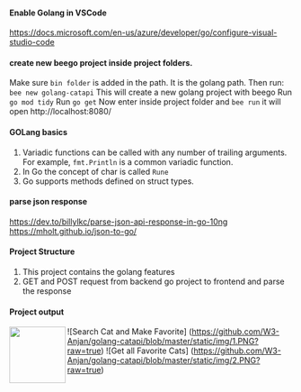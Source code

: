 #### Enable Golang in VSCode 
https://docs.microsoft.com/en-us/azure/developer/go/configure-visual-studio-code

#### create new beego project inside project folders.
Make sure ``bin folder`` is added in the path. It is the golang path. Then run:
```bee new golang-catapi```
This will create a new golang project with beego
Run ``go mod tidy``
Run ``go get``
Now enter inside project folder and ``bee run`` it will open http://localhost:8080/

#### GOLang basics
1. Variadic functions can be called with any number of trailing arguments. For example, ``fmt.Println`` is a common variadic function.
2. In Go the concept of char is called ``Rune``
3. Go supports methods defined on struct types.

#### parse json response 
https://dev.to/billylkc/parse-json-api-response-in-go-10ng
https://mholt.github.io/json-to-go/

#### Project Structure
1. This project contains the golang features 
2. GET and POST request from backend go project to frontend and parse the response

#### Project output 
<img align="left" src="../static/img/1.png" width=100 >![Search Cat and Make Favorite] (https://github.com/W3-Anjan/golang-catapi/blob/master/static/img/1.PNG?raw=true)
![Get all Favorite Cats] (https://github.com/W3-Anjan/golang-catapi/blob/master/static/img/2.PNG?raw=true)

